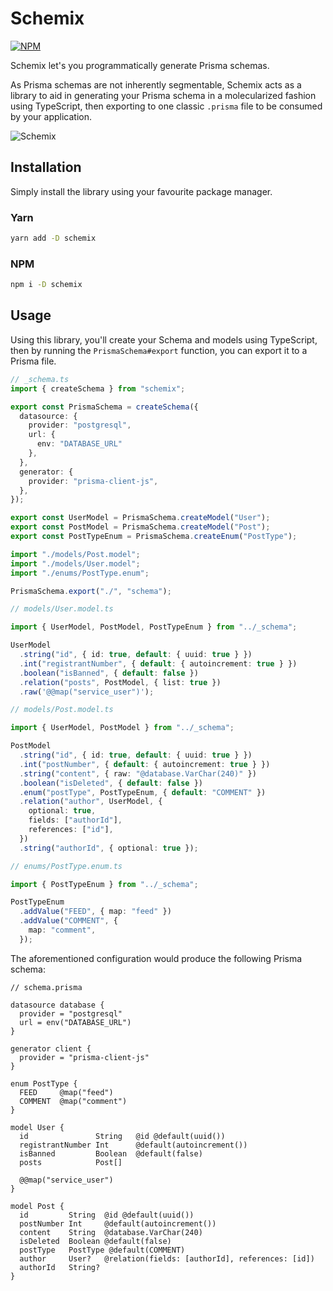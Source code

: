 # Schemix

[![NPM](https://nodei.co/npm/schemix.png)](https://nodei.co/npm/schemix/)

Schemix let's you programmatically generate Prisma schemas.

As Prisma schemas are not inherently segmentable, Schemix acts as a library to aid in generating your Prisma schema in a molecularized fashion using TypeScript, then exporting to one classic `.prisma` file to be consumed by your application.

![Schemix](https://user-images.githubusercontent.com/9158485/167313146-e10be387-ea1f-41f3-b994-65f0fe6d9471.png)

## Installation

Simply install the library using your favourite package manager.

### Yarn

```bash
yarn add -D schemix
```

### NPM

```bash
npm i -D schemix
```

## Usage

Using this library, you'll create your Schema and models using TypeScript, then by running the `PrismaSchema#export` function, you can export it to a Prisma file.

```ts
// _schema.ts
import { createSchema } from "schemix";

export const PrismaSchema = createSchema({
  datasource: {
    provider: "postgresql",
    url: {
      env: "DATABASE_URL"
    },
  },
  generator: {
    provider: "prisma-client-js",
  },
});

export const UserModel = PrismaSchema.createModel("User");
export const PostModel = PrismaSchema.createModel("Post");
export const PostTypeEnum = PrismaSchema.createEnum("PostType");

import "./models/Post.model";
import "./models/User.model";
import "./enums/PostType.enum";

PrismaSchema.export("./", "schema");
```

```ts
// models/User.model.ts

import { UserModel, PostModel, PostTypeEnum } from "../_schema";

UserModel
  .string("id", { id: true, default: { uuid: true } })
  .int("registrantNumber", { default: { autoincrement: true } })
  .boolean("isBanned", { default: false })
  .relation("posts", PostModel, { list: true })
  .raw('@@map("service_user")');
```

```ts
// models/Post.model.ts

import { UserModel, PostModel } from "../_schema";

PostModel
  .string("id", { id: true, default: { uuid: true } })
  .int("postNumber", { default: { autoincrement: true } })
  .string("content", { raw: "@database.VarChar(240)" })
  .boolean("isDeleted", { default: false })
  .enum("postType", PostTypeEnum, { default: "COMMENT" })
  .relation("author", UserModel, {
    optional: true,
    fields: ["authorId"],
    references: ["id"],
  })
  .string("authorId", { optional: true });
```

```ts
// enums/PostType.enum.ts

import { PostTypeEnum } from "../_schema";

PostTypeEnum
  .addValue("FEED", { map: "feed" })
  .addValue("COMMENT", {
    map: "comment",
  });
```

The aforementioned configuration would produce the following Prisma schema:

```prisma
// schema.prisma

datasource database {
  provider = "postgresql"
  url = env("DATABASE_URL")
}

generator client {
  provider = "prisma-client-js"
}

enum PostType {
  FEED     @map("feed")
  COMMENT  @map("comment")
}

model User {
  id               String   @id @default(uuid())
  registrantNumber Int      @default(autoincrement())
  isBanned         Boolean  @default(false)
  posts            Post[]

  @@map("service_user")
}

model Post {
  id         String  @id @default(uuid())
  postNumber Int     @default(autoincrement())
  content    String  @database.VarChar(240)
  isDeleted  Boolean @default(false)
  postType   PostType @default(COMMENT)
  author     User?   @relation(fields: [authorId], references: [id])
  authorId   String?
}
```
